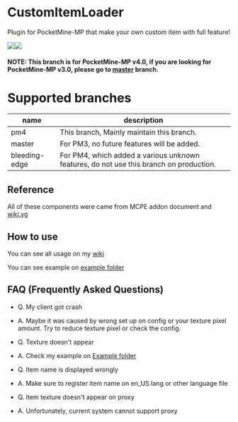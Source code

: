 # CustomItemLoader
Plugin for PocketMine-MP that make your own custom item with full feature!

<a href="https://poggit.pmmp.io/p/CustomItemLoader"><img src="https://poggit.pmmp.io/shield.state/CustomItemLoader"></a><a href="https://poggit.pmmp.io/p/CustomItemLoader"><img src="https://poggit.pmmp.io/shield.dl/CustomItemLoader"></a>


#### NOTE: This branch is for PocketMine-MP v4.0, if you are looking for PocketMine-MP v3.0, please go to [master](https://github.com/alvin0319/CustomItemLoader/tree/master) branch.

# Supported branches

|name|description|
|---|---|
|pm4|This branch, Mainly maintain this branch.|
|master|For PM3, no future features will be added.|
|bleeding-edge|For PM4, which added a various unknown features, do not use this branch on production.|


## Reference
All of these components were came from MCPE addon document and [wiki.vg](https://wiki.vg/Bedrock_Protocol)

## How to use

You can see all usage on my [wiki](https://github.com/alvin0319/CustomItemLoader/wiki)

You can see example on [example folder](./example)

## FAQ (Frequently Asked Questions)

* Q. My client got crash
* A. Maybe it was caused by wrong set up on config or your texture pixel amount. Try to reduce texture pixel or check the config.


* Q. Texture doesn't appear
* A. Check my example on [Example folder](./example)


* Q. Item name is displayed wrongly
* A. Make sure to register item name on en_US.lang or other language file

* Q. Item texture doesn't appear on proxy
* A. Unfortunately, current system cannot support proxy
